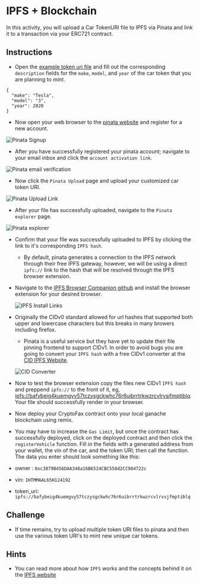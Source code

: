 # IPFS + Blockchain

In this activity, you will upload a Car TokenURI file to IPFS via Pinata and link it to a transaction via your ERC721 contract.

## Instructions

* Open the [example token uri file](Unsolved/example_uri.json) and fill out the corresponding `description` fields for the `make`, `model`, and `year` of the car token that you are planning to mint.

```solidity
{
  "make": "Tesla",
  "model": "3",
  "year": 2020
}
```

* Now open your web browser to the [pinata website](https://pinata.cloud) and register for a new account.

![Pinata Signup](Images/pinata_singup.png)

* After you have successfully registered your pinata account; navigate to your email inbox and click the `account activation link`.

![Pinata email verification](Images/pinata_confirm_account.png)

* Now click the `Pinata Upload` page and upload your customized car token URI.

![Pinata Upload Link](Images/pinata_upload_link.png)

* After your file has successfully uploaded, navigate to the `Pinata explorer` page.

![Pinata explorer](Images/pinata_pin_explorer_link.png)

* Confirm that your file was successfully uploaded to IPFS by clicking the link to it's corresponding `IPFS hash`.

  * By default, pinata generates a connection to the IPFS network through their free IPFS gateway, however, we will be using a direct `ipfs://` link to the hash that will be resolved through the IPFS browser extension.

* Navigate to the [IPFS Browser Companion github](https://github.com/ipfs-shipyard/ipfs-companion) and install the browser extension for your desired browser.

  ![IPFS Install Links](Images/ipfs-browser-companion.png)

* Originally the CIDv0 standard allowed for url hashes that supported both upper and lowercase characters but this breaks in many browers including firefox.

  * Pinata is a useful service but they have yet to update their file pinning frontend to support CIDv1. In order to avoid bugs you are going to convert your `IPFS hash` with a free CIDv1 converter at the [CID IPFS Website](https://cid.ipfs.io).

  ![CID Converter](Images/cid-converter.png)

 * Now to test the browser extension copy the files new CIDv1 `IPFS hash` and preppend `ipfs://` to the front of it, eg, [ipfs://bafybeig4kuemgvy57tczysgckwhc76r6uibrrtrkwzrcvlrvsjfmptiblq](ipfs://bafybeig4kuemgvy57tczysgckwhc76r6uibrrtrkwzrcvlrvsjfmptiblq). Your file should successfully render in your browser.

* Now deploy your CryptoFax contract onto your local ganache blockchain using remix.

* You may have to increase the `Gas Limit`, but once the contract has successfully deployed, click on the deployed contract and then click the `registerVehicle` function. Fill in the fields with a generated address from your wallet, the vin of the car, and the token URI; then call the function. The data you enter should look something like this:

* owner : `0xc3879B456DAA348a16B6524CBC558d2CC984722c`

* vin: `1HTMMAAL65H124192`

* token_uri: `ipfs://bafybeig4kuemgvy57tczysgckwhc76r6uibrrtrkwzrcvlrvsjfmptiblq`

## Challenge

* If time remains, try to upload multiple token URI files to pinata and then use the various token URI's to mint new unique car tokens.

## Hints

* You can read more about how `IPFS` works and the concepts behind it on  the [IPFS website](https://ipfs.io/#how)
